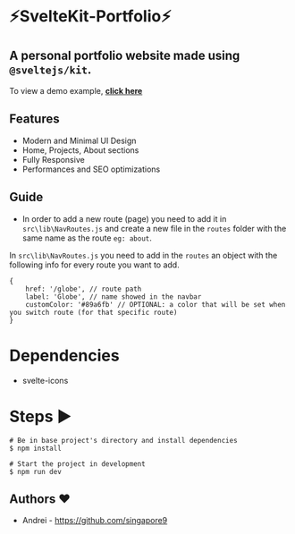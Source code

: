 # ⚡️SvelteKit-Portfolio⚡️

## A personal portfolio website made using `@sveltejs/kit`.


To view a demo example, **[click here](https://iamprofessional.dev/)**

## Features

- Modern and Minimal UI Design
- Home, Projects, About sections
- Fully Responsive
- Performances and SEO optimizations

## Guide

- In order to add a new route (page) you need to add it in `src\lib\NavRoutes.js` and create a new file in the `routes` folder with the same name as the route `eg: about`.

In `src\lib\NavRoutes.js` you need to add in the `routes` an object with the following info for every route you want to add.

    {
    	href: '/globe', // route path
    	label: 'Globe', // name showed in the navbar
    	customColor: '#89a6fb' // OPTIONAL: a color that will be set when you switch route (for that specific route)
    }

# Dependencies

- svelte-icons

# Steps ▶️

```
# Be in base project's directory and install dependencies
$ npm install
```

```
# Start the project in development
$ npm run dev
```

[//]: # (TODO: add linters on pre-commit)

## Authors ❤️

- Andrei - https://github.com/singapore9
